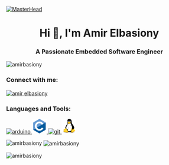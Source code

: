 
[![MasterHead](https://media.tenor.com/Vzk_9mrDqTAAAAAC/welcome-to-my-profile-welcome.gif)](https://rishavchanda.io)
<h1 align="center">Hi 👋, I'm Amir Elbasiony</h1>
<h3 align="center">A Passionate Embedded Software Engineer</h3>

<p align="left"> <img src="https://komarev.com/ghpvc/?username=amirbasiony&label=Profile%20views&color=0e75b6&style=flat" alt="amirbasiony" /> </p>

<h3 align="left">Connect with me:</h3>
<p align="left">
<a href="https://linkedin.com/in/amir elbasiony" target="blank"><img align="center" src="https://raw.githubusercontent.com/rahuldkjain/github-profile-readme-generator/master/src/images/icons/Social/linked-in-alt.svg" alt="amir elbasiony" height="30" width="40" /></a>  
</p>

<h3 align="left">Languages and Tools:</h3>
<p align="left"> <a href="https://www.arduino.cc/" target="_blank" rel="noreferrer"> <img src="https://cdn.worldvectorlogo.com/logos/arduino-1.svg" alt="arduino" width="40" height="40"/> </a> <a href="https://www.cprogramming.com/" target="_blank" rel="noreferrer"> <img src="https://raw.githubusercontent.com/devicons/devicon/master/icons/c/c-original.svg" alt="c" width="40" height="40"/> </a> <a href="https://git-scm.com/" target="_blank" rel="noreferrer"> <img src="https://www.vectorlogo.zone/logos/git-scm/git-scm-icon.svg" alt="git" width="40" height="40"/> </a> <a href="https://www.linux.org/" target="_blank" rel="noreferrer"> <img src="https://raw.githubusercontent.com/devicons/devicon/master/icons/linux/linux-original.svg" alt="linux" width="40" height="40"/> </a> </p>

<p><img align="left" src="https://github-readme-stats.vercel.app/api/top-langs?username=amirbasiony&show_icons=true&locale=en&layout=compact" alt="amirbasiony" /></p>

<p>&nbsp;<img align="center" src="https://github-readme-stats.vercel.app/api?username=amirbasiony&show_icons=true&locale=en" alt="amirbasiony" /></p>

<p><img align="center" src="https://github-readme-streak-stats.herokuapp.com/?user=amirbasiony&" alt="amirbasiony" /></p>

